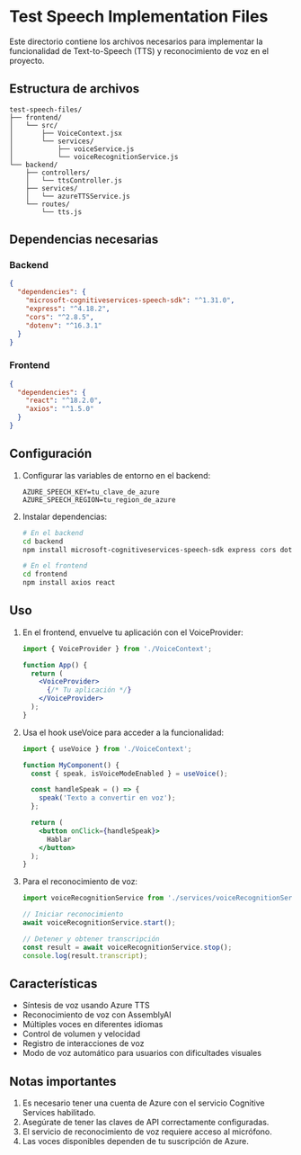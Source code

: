 # Test Speech Implementation Files

Este directorio contiene los archivos necesarios para implementar la funcionalidad de Text-to-Speech (TTS) y reconocimiento de voz en el proyecto.

## Estructura de archivos

```
test-speech-files/
├── frontend/
│   └── src/
│       ├── VoiceContext.jsx
│       └── services/
│           ├── voiceService.js
│           └── voiceRecognitionService.js
└── backend/
    ├── controllers/
    │   └── ttsController.js
    ├── services/
    │   └── azureTTSService.js
    └── routes/
        └── tts.js
```

## Dependencias necesarias

### Backend
```json
{
  "dependencies": {
    "microsoft-cognitiveservices-speech-sdk": "^1.31.0",
    "express": "^4.18.2",
    "cors": "^2.8.5",
    "dotenv": "^16.3.1"
  }
}
```

### Frontend
```json
{
  "dependencies": {
    "react": "^18.2.0",
    "axios": "^1.5.0"
  }
}
```

## Configuración

1. Configurar las variables de entorno en el backend:
   ```env
   AZURE_SPEECH_KEY=tu_clave_de_azure
   AZURE_SPEECH_REGION=tu_region_de_azure
   ```

2. Instalar dependencias:
   ```bash
   # En el backend
   cd backend
   npm install microsoft-cognitiveservices-speech-sdk express cors dotenv

   # En el frontend
   cd frontend
   npm install axios react
   ```

## Uso

1. En el frontend, envuelve tu aplicación con el VoiceProvider:
   ```jsx
   import { VoiceProvider } from './VoiceContext';

   function App() {
     return (
       <VoiceProvider>
         {/* Tu aplicación */}
       </VoiceProvider>
     );
   }
   ```

2. Usa el hook useVoice para acceder a la funcionalidad:
   ```jsx
   import { useVoice } from './VoiceContext';

   function MyComponent() {
     const { speak, isVoiceModeEnabled } = useVoice();

     const handleSpeak = () => {
       speak('Texto a convertir en voz');
     };

     return (
       <button onClick={handleSpeak}>
         Hablar
       </button>
     );
   }
   ```

3. Para el reconocimiento de voz:
   ```jsx
   import voiceRecognitionService from './services/voiceRecognitionService';

   // Iniciar reconocimiento
   await voiceRecognitionService.start();

   // Detener y obtener transcripción
   const result = await voiceRecognitionService.stop();
   console.log(result.transcript);
   ```

## Características

- Síntesis de voz usando Azure TTS
- Reconocimiento de voz con AssemblyAI
- Múltiples voces en diferentes idiomas
- Control de volumen y velocidad
- Registro de interacciones de voz
- Modo de voz automático para usuarios con dificultades visuales

## Notas importantes

1. Es necesario tener una cuenta de Azure con el servicio Cognitive Services habilitado.
2. Asegúrate de tener las claves de API correctamente configuradas.
3. El servicio de reconocimiento de voz requiere acceso al micrófono.
4. Las voces disponibles dependen de tu suscripción de Azure.
